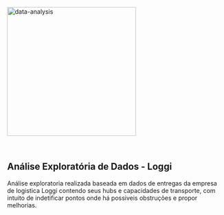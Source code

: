 <img src="https://th.bing.com/th/id/R.e2a0363664a0f3b23801c22e4ae6b026?rik=RPdqHQUlRWXlVw&pid=ImgRaw&r=0" alt="data-analysis" width="300px" style="align-items:center; margin-bottom:30px; align:middle; ">

## Análise Exploratória de Dados - Loggi



Análise exploratoria realizada baseada em dados de entregas da empresa de logistica Loggi contendo seus hubs e capacidades de transporte, com intuito de indetificar pontos onde há possiveis obstruções e propor melhorias.
